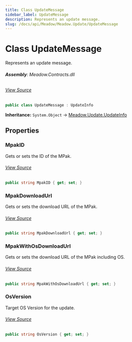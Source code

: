 ```yaml
---
title: Class UpdateMessage
sidebar_label: UpdateMessage
description: Represents an update message.
slug: /docs/api/Meadow/Meadow.Update/UpdateMessage
---
```

# Class UpdateMessage
Represents an update message.

###### **Assembly**: Meadow.Contracts.dll
###### [View Source](https://github.com/WildernessLabs/Meadow.Contracts.git/blob/develop/Source/Meadow.Contracts/Update/UpdateMessage.cs#L6)
```csharp title="Declaration"
public class UpdateMessage : UpdateInfo
```
**Inheritance:** `System.Object` -> [Meadow.Update.UpdateInfo](../Meadow.Update/UpdateInfo)

## Properties
### MpakID
Gets or sets the ID of the MPak.
###### [View Source](https://github.com/WildernessLabs/Meadow.Contracts.git/blob/develop/Source/Meadow.Contracts/Update/UpdateMessage.cs#L11)
```csharp title="Declaration"
public string MpakID { get; set; }
```
### MpakDownloadUrl
Gets or sets the download URL of the MPak.
###### [View Source](https://github.com/WildernessLabs/Meadow.Contracts.git/blob/develop/Source/Meadow.Contracts/Update/UpdateMessage.cs#L20)
```csharp title="Declaration"
public string MpakDownloadUrl { get; set; }
```
### MpakWithOsDownloadUrl
Gets or sets the download URL of the MPak including OS.
###### [View Source](https://github.com/WildernessLabs/Meadow.Contracts.git/blob/develop/Source/Meadow.Contracts/Update/UpdateMessage.cs#L25)
```csharp title="Declaration"
public string MpakWithOsDownloadUrl { get; set; }
```
### OsVersion
Target OS Version for the update.
###### [View Source](https://github.com/WildernessLabs/Meadow.Contracts.git/blob/develop/Source/Meadow.Contracts/Update/UpdateMessage.cs#L30)
```csharp title="Declaration"
public string OsVersion { get; set; }
```
